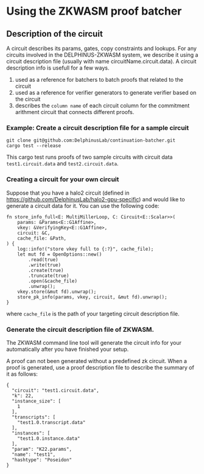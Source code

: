 # Using the ZKWASM proof batcher

## Description of the circuit
A circuit describes its params, gates, copy constraints and lookups. For any circuits involved in the DELPHINUS-ZKWASM system, we describe it using a circuit description file (usually with name circuitName.circuit.data). A circuit description info is usefull for a few ways.

1. used as a reference for batchers to batch proofs that related to the circuit
2. used as a reference for verifier generators to generate verifier based on the circuit
3. describes the `column name` of each circuit column for the commitment arithment circuit that connects different proofs.

### Example: Create a circuit description file for a sample circuit
```
git clone git@github.com:DelphinusLab/continuation-batcher.git
cargo test --release
```

This cargo test runs proofs of two sample circuits with circuit data `test1.circuit.data` and `test2.circuit.data`.

### Creating a circuit for your own circuit
Suppose that you have a halo2 circuit (defined in https://github.com/DelphinusLab/halo2-gpu-specific) and would like to generate a circuit data for it. You can use the following code:
```
fn store_info_full<E: MultiMillerLoop, C: Circuit<E::Scalar>>(
    params: &Params<E::G1Affine>,
    vkey: &VerifyingKey<E::G1Affine>,
    circuit: &C,
    cache_file: &Path,
) {
    log::info!("store vkey full to {:?}", cache_file);
    let mut fd = OpenOptions::new()
        .read(true)
        .write(true)
        .create(true)
        .truncate(true)
        .open(&cache_file)
        .unwrap();
    vkey.store(&mut fd).unwrap();
    store_pk_info(params, vkey, circuit, &mut fd).unwrap();
}
```
where `cache_file` is the path of your targeting circuit description file.

### Generate the circuit description file of ZKWASM.
The ZKWASM command line tool will generate the circuit info for your automatically after you have finished your setup.


A proof can not been generated without a predefined zk circuit.  When a proof is generated, use a proof description file to describe the summary of it as follows:

```
{
  "circuit": "test1.circuit.data",
  "k": 22,
  "instance_size": [
    1
  ],
  "transcripts": [
    "test1.0.transcript.data"
  ],
  "instances": [
    "test1.0.instance.data"
  ],
  "param": "K22.params",
  "name": "test1",
  "hashtype": "Poseidon"
}
```
